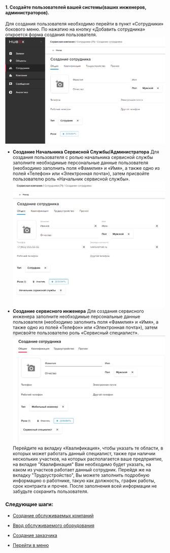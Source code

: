 #### 1. Создайте пользователей вашей системы(ваших инженеров, администраторов).
Для создания пользователя необходимо перейти в пункт «Сотрудники» бокового меню. По нажатию на кнопку «Добавить сотрудника» откроется форма создания пользователя.
![Форма создания пользователя](/attachments/images/user-add-01.png)
   - **Создание Начальника Сервисной Службы/Администратора**
Для создания пользователя с ролью начальника сервисной службы заполните необходимые персональные данные пользователя (необходимо заполнить поля «Фамилия» и «Имя», а также одно из полей «Телефон» или «Электронная почта»), затем присвойте пользователю роль «Начальник сервисной службы».
![2.png](/attachments/images/2.png)
   - **Создание сервисного инженера**
Для создания сервисного инженера заполните необходимые персональные данные пользователя (необходимо заполнить поля «Фамилия» и «Имя», а также одно из полей «Телефон» или «Электронная почта»), затем присвойте пользователю роль «Сервисный специалист».
![23.png](/attachments/images/23.png)
    Перейдите на вкладку «Квалификация», чтобы указать те области, в которых может работать данный специалист, также при наличии нескольких участков, на которых располагается ваше предприятие, на вкладке "Квалификация" Вам необходимо будет указать, на каком из участков работает данный сотрудник. Перейдя же на вкладку "Трудоустройство", Вы можете заполнить подробную информацию о работнике, такую как должность, график работы, срок контракта и прочее. После заполнения всей информации не забудьте сохранить пользователя.

### Следующие шаги:
- [Создание обслуживаемых компаний](./CreatingCompany.md)
- [Ввод обслуживаемого оборудования](./CreatingObjects.md)
- [Создание заказчика](./CreatingCustomer.md)






- [Перейти в меню](http://wiki.hubex.ru)
